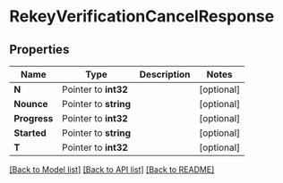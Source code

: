 # RekeyVerificationCancelResponse


## Properties

Name | Type | Description | Notes
------------ | ------------- | ------------- | -------------
**N** | Pointer to **int32** |  | [optional] 
**Nounce** | Pointer to **string** |  | [optional] 
**Progress** | Pointer to **int32** |  | [optional] 
**Started** | Pointer to **string** |  | [optional] 
**T** | Pointer to **int32** |  | [optional] 





[[Back to Model list]](../README.md#documentation-for-models) [[Back to API list]](../README.md#documentation-for-api-endpoints) [[Back to README]](../README.md)



